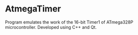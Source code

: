 # AtmegaTimer
Program emulates the work of the 16-bit Timer1 of ATmega328P microcontroller. Developed using C++ and Qt.
